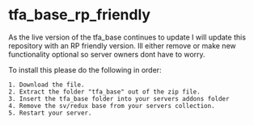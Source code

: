 # tfa_base_rp_friendly
As the live version of the tfa_base continues to update I will update this repository with an RP friendly version. Ill either remove or make new functionality optional so server owners dont have to worry.

To install this please do the following in order:

	1. Download the file.
	2. Extract the folder "tfa_base" out of the zip file.
	3. Insert the tfa_base folder into your servers addons folder
	4. Remove the sv/redux base from your servers collection.
	5. Restart your server. 
